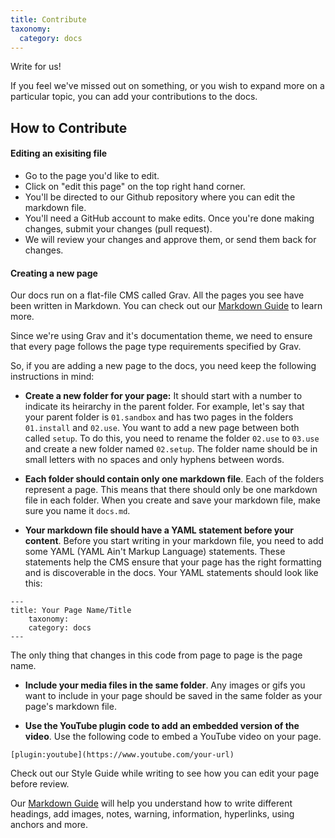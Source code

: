 ```yaml
---
title: Contribute
taxonomy:
  category: docs
---
```


Write for us!

If you feel we've missed out on something, or you wish to expand more on a particular topic, you can add your contributions to the docs. 

## How to Contribute

#### Editing an exisiting file 

* Go to the page you'd like to edit. 
* Click on "edit this page" on the top right hand corner. 
* You'll be directed to our Github repository where you can edit the markdown file.
* You'll need a GitHub account to make edits. Once you're done making changes, submit your changes (pull request). 
* We will review your changes and approve them, or send them back for changes. 

#### Creating a new page

Our docs run on a flat-file CMS called Grav. All the pages you see have been written in Markdown. You can check out our [Markdown Guide](../..//write-for-us/markdown-guide) to learn more. 

Since we're using Grav and it's documentation theme, we need to ensure that every page follows the page type requirements specified by Grav. 

So, if you are adding a new page to the docs, you need keep the following instructions in mind: 

* **Create a new folder for your page:** It should start with a number to indicate its heirarchy in the parent folder. For example, let's say that your parent folder is `01.sandbox` and has two pages in the folders `01.install` and `02.use`. You want to add a new page between both called `setup`. To do this, you need to rename the folder `02.use` to `03.use` and create a new folder named `02.setup`.  The folder name should be in small letters with no spaces and only hyphens between words. 

* **Each folder should contain only one markdown file**. Each of the folders represent a page. This means that there should only be one markdown file in each folder. When you create and save your markdown file, make sure you name it `docs.md`.  

* **Your markdown file should have a YAML statement before your content**. Before you start writing in your markdown file, you need to add some YAML (YAML Ain't Markup Language) statements. These statements help the CMS ensure that your page has the right formatting and is discoverable in the docs. Your YAML statements should look like this:

```
---
title: Your Page Name/Title 
	taxonomy: 
	category: docs
---

```
The only thing that changes in this code from page to page is the page name. 

* **Include your media files in the same folder**. Any images or gifs you want to include in your page should be saved in the same folder as your page's markdown file. 

* **Use the YouTube plugin code to add an embedded version of the video**. Use the following code to embed a YouTube video on your page. 
```
[plugin:youtube](https://www.youtube.com/your-url)
```


Check out our Style Guide while writing to see how you can edit your page before review. 

Our [Markdown Guide](../..//write-for-us/markdown-guide) will help you understand how to write different headings, add images, notes, warning, information, hyperlinks, using anchors and more. 



